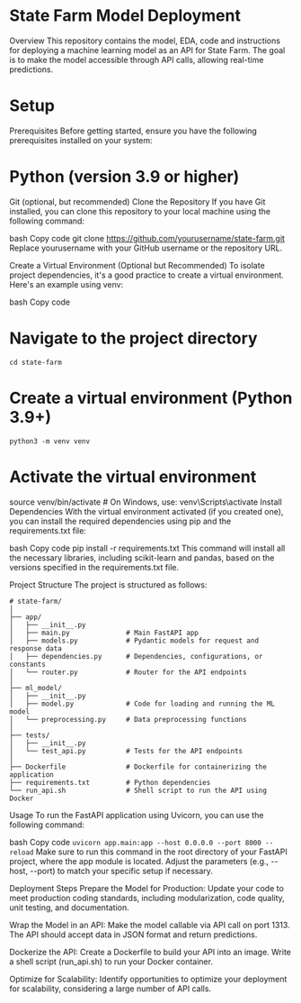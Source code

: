# State Farm Model Deployment
Overview
This repository contains the model, EDA, code and instructions for deploying a machine learning model as an API for State Farm. The goal is to make the model accessible through API calls, allowing real-time predictions.

# Setup
Prerequisites
Before getting started, ensure you have the following prerequisites installed on your system:

# Python (version 3.9 or higher)
Git (optional, but recommended)
Clone the Repository
If you have Git installed, you can clone this repository to your local machine using the following command:

bash
Copy code
git clone https://github.com/yourusername/state-farm.git
Replace yourusername with your GitHub username or the repository URL.

Create a Virtual Environment (Optional but Recommended)
To isolate project dependencies, it's a good practice to create a virtual environment. Here's an example using venv:

bash
Copy code
# Navigate to the project directory
```cd state-farm```

# Create a virtual environment (Python 3.9+)
```python3 -m venv venv```

# Activate the virtual environment
source venv/bin/activate  # On Windows, use: venv\Scripts\activate
Install Dependencies
With the virtual environment activated (if you created one), you can install the required dependencies using pip and the requirements.txt file:

bash
Copy code
pip install -r requirements.txt
This command will install all the necessary libraries, including scikit-learn and pandas, based on the versions specified in the requirements.txt file.

Project Structure
The project is structured as follows:

```
# state-farm/
│
├── app/
│   ├── __init__.py
│   ├── main.py              # Main FastAPI app
│   ├── models.py            # Pydantic models for request and response data
│   ├── dependencies.py      # Dependencies, configurations, or constants
│   └── router.py            # Router for the API endpoints
│
├── ml_model/
│   ├── __init__.py
│   ├── model.py             # Code for loading and running the ML model
│   └── preprocessing.py     # Data preprocessing functions
│
├── tests/
│   ├── __init__.py
│   └── test_api.py          # Tests for the API endpoints
│
├── Dockerfile               # Dockerfile for containerizing the application
├── requirements.txt         # Python dependencies
└── run_api.sh               # Shell script to run the API using Docker
```
Usage
To run the FastAPI application using Uvicorn, you can use the following command:

bash
Copy code
```uvicorn app.main:app --host 0.0.0.0 --port 8000 --reload```
Make sure to run this command in the root directory of your FastAPI project, where the app module is located. Adjust the parameters (e.g., --host, --port) to match your specific setup if necessary.

Deployment Steps
Prepare the Model for Production: Update your code to meet production coding standards, including modularization, code quality, unit testing, and documentation.

Wrap the Model in an API: Make the model callable via API call on port 1313. The API should accept data in JSON format and return predictions.

Dockerize the API: Create a Dockerfile to build your API into an image. Write a shell script (run_api.sh) to run your Docker container.

Optimize for Scalability: Identify opportunities to optimize your deployment for scalability, considering a large number of API calls.
